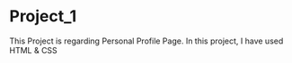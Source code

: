 # Project_1
This Project is regarding Personal Profile Page.
In this project, I have used HTML & CSS
